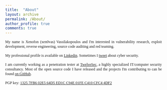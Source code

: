 ```yaml
---
title:  "About"
layout: archive
permalink: /About/
author_profile: true
comments: true
---
```


<p style="text-align:justify;">
<span style="font-family:'calibri';font-size: 12px">
My name is Xenofon (xen0vas) Vassilakopoulos and I'm interested in vulnerability research, exploit development, reverse engineering, source code auditing and red teaming.
</span>
</p>

<p style="text-align:justify;">
<span style="font-family:'calibri';font-size: 12px">
My professional profile is available on
<a href="https://www.linkedin.com/in/xvass/">Linkedin</a>. Sometimes I 
<a href="https://twitter.com/xen0vas">tweet</a> about cyber security.
</span>
</p>

<p style="text-align:justify;">
<span style="font-family:'calibri';font-size: 12px">
I am currently working as a penetration tester at <a href="https://twelvesec.com/">TwelveSec</a>, a highly specialized IT/computer security consultancy. Most of the open source code I have released and the projects I'm contributing to can be found <a href="https://github.com/xen0vas">on GitHub</a>.
</span>
</p>

<p style="text-align:justify;">
<span style="font-family:'calibri';font-size: 12px">
PGP key: <a href="https://xen0vas.github.io/xen0vas_pgp.asc">1325 7FB6 02E5 64D5 ED1C C94E 01FE C410 CFC4 4DF2</a>
</span>
</p>